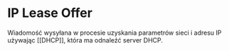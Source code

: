 # IP Lease Offer
Wiadomość wysyłana w procesie uzyskania parametrów sieci i adresu IP używając [[DHCP]], która ma odnaleźć server DHCP.